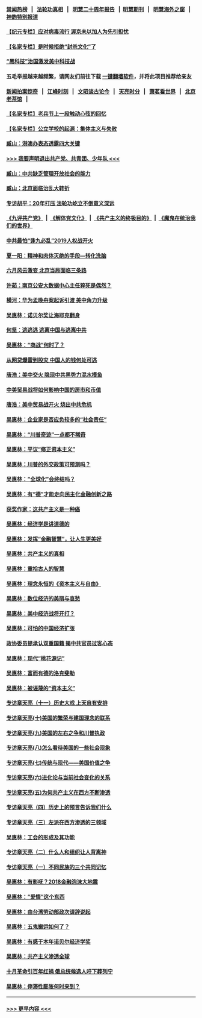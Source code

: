 #### [禁闻热榜](热点新闻.md?=0)  &nbsp;&nbsp;|&nbsp;&nbsp; [法轮功真相](https://github.com/gfw-breaker/truth/blob/master/README.md?=0) &nbsp;&nbsp;|&nbsp;&nbsp; [明慧二十周年报告](https://github.com/gfw-breaker/mh-reports/blob/master/README.md?=0) &nbsp;&nbsp;|&nbsp;&nbsp;[明慧期刊](https://github.com/gfw-breaker/mh-qikan) &nbsp;&nbsp;|&nbsp;&nbsp; [明慧海外之窗](https://github.com/gfw-breaker/mh-news/blob/master/README.md?=0) &nbsp;&nbsp;|&nbsp;&nbsp; [神韵特别报道](https://github.com/gfw-breaker/mh-news/blob/master/shenyun.md?=0)
#### [【纪元专栏】应对病毒流行 渥京未以加人为先引担忧](../pages/nsc423/n11875714.md?t=02271602) 
#### [【名家专栏】是时候拒绝“封杀文化”了](../pages/nsc423/n11814093.md?t=02271602) 
#### [“黑科技”治国激发美中科技战](../pages/nsc423/n11638056.md?t=02271602) 
#### 五毛举报越来越频繁，请网友们前往下载 [一键翻墙软件](https://github.com/gfw-breaker/ssr-accounts)，并将此项目推荐给亲友
#### [新闻拍案惊奇](https://github.com/gfw-breaker/banned-news/blob/master/pages/link4.md) &nbsp;&nbsp;|&nbsp;&nbsp; [江峰时刻](https://github.com/gfw-breaker/banned-news/blob/master/pages/link4.md) &nbsp;&nbsp;|&nbsp;&nbsp; [文昭谈古论今](https://github.com/gfw-breaker/banned-news/blob/master/pages/link4.md) &nbsp;&nbsp;|&nbsp;&nbsp; [天亮时分](https://github.com/gfw-breaker/banned-news/blob/master/pages/link4.md) &nbsp;&nbsp;|&nbsp;&nbsp; [萧茗看世界](https://github.com/gfw-breaker/banned-news/blob/master/pages/link4.md) &nbsp;&nbsp;|&nbsp;&nbsp; [北京老茶馆](https://github.com/gfw-breaker/banned-news/blob/master/pages/link4.md) &nbsp;&nbsp;|&nbsp;&nbsp; 
#### [【名家专栏】老兵节上一段触动心弦的回忆](../pages/nsc423/n11646016.md?t=02271602) 
#### [【名家专栏】公立学校的起源：集体主义与失败](../pages/nsc423/n11601833.md?t=02271602) 
#### [臧山：港澳办表态透露四大关键](../pages/nsc423/n11421628.md?t=02271602) 
#### [>>> 我要声明退出共产党、共青团、少年队 <<<](https://github.com/begood0513/goodnews/blob/master/quit/letter.md) 
#### [臧山：中共缺乏管理开放社会的能力](../pages/nsc423/n11407457.md?t=02271602) 
#### [臧山：北京面临治乱大转折](../pages/nsc423/n11406895.md?t=02271602) 
#### [专访胡平：20年打压 法轮功屹立不倒意义深远](../pages/nsc423/n11398800.md?t=02271602) 
#### [《九评共产党》](https://github.com/begood0513/9ping.md/blob/master/README.md) &nbsp;|&nbsp; [《解体党文化》](../../../../jtdwh.md/blob/master/README.md)  &nbsp;|&nbsp; [《共产主义的终极目的》](../../../../gczydzjmd.md/blob/master/README.md) &nbsp;|&nbsp; [《魔鬼在统治我们的世界》](../../../../mgztzwmdsj.md/blob/master/README.md) 
#### [中共最怕“逢九必乱”2019人权战开火](../pages/nsc423/n11385248.md?t=02271602) 
#### [夏一阳：精神和肉体灭绝的手段—转化洗脑](../pages/nsc423/n11368250.md?t=02271602) 
#### [六月风云激变 北京当局面临三条路](../pages/nsc423/n11313668.md?t=02271602) 
#### [许茹：南京公安大数据中心主任猝死是偶然？](../pages/nsc423/n11064744.md?t=02271602) 
#### [横河：华为孟晚舟案起诉引渡 美中角力升级](../pages/nsc423/n11027230.md?t=02271602) 
#### [吴惠林：诺贝尔奖让海耶克翻身](../pages/nsc423/n10890049.md?t=02271602) 
#### [何坚：逃逃逃 逃离中国与逃离中共](../pages/nsc423/n10592891.md?t=02271602) 
#### [吴惠林：“商战”何时了？](../pages/nsc423/n10573558.md?t=02271602) 
#### [从网贷爆雷到股灾 中国人的钱何处可逃](../pages/nsc423/n10572800.md?t=02271602) 
#### [唐浩：美中交火 隐现中共黑势力混水摸鱼](../pages/nsc423/n10544040.md?t=02271602) 
#### [中美贸易战将如何影响中国的房市和币值](../pages/nsc423/n10543697.md?t=02271602) 
#### [唐浩：美中贸易战开火 烧出中共危机](../pages/nsc423/n10540126.md?t=02271602) 
#### [吴惠林：企业家是否应负较多的“社会责任”](../pages/nsc423/n10535022.md?t=02271602) 
#### [吴惠林：“川普奇迹”一点都不稀奇](../pages/nsc423/n10512808.md?t=02271602) 
#### [吴惠林：平议“修正资本主义”](../pages/nsc423/n10495724.md?t=02271602) 
#### [吴惠林：川普的外交政策可预测吗？](../pages/nsc423/n10462387.md?t=02271602) 
#### [吴惠林：“全球化”会终结吗？](../pages/nsc423/n10452838.md?t=02271602) 
#### [吴惠林：有“德”才能走向民主化金融创新之路](../pages/nsc423/n10432292.md?t=02271602) 
#### [获奖作家：这共产主义是一种癌](../pages/nsc423/n10431541.md?t=02271602) 
#### [吴惠林：经济学是讲道德的](../pages/nsc423/n10398014.md?t=02271602) 
#### [吴惠林：发挥“金融智慧”，让人生更美好](../pages/nsc423/n10375019.md?t=02271602) 
#### [吴惠林：共产主义的真相](../pages/nsc423/n10351394.md?t=02271602) 
#### [吴惠林：重拾古人的智慧](../pages/nsc423/n10337691.md?t=02271602) 
#### [吴惠林：理念永恒的《资本主义与自由》](../pages/nsc423/n10316274.md?t=02271602) 
#### [吴惠林：数位经济的美丽与哀愁](../pages/nsc423/n10292946.md?t=02271602) 
#### [吴惠林：美中经济战将开打？](../pages/nsc423/n10258825.md?t=02271602) 
#### [吴惠林：可怕的中国经济扩张](../pages/nsc423/n10219147.md?t=02271602) 
#### [政协委员提承认双重国籍 揭中共官员过客心态](../pages/nsc423/n10208809.md?t=02271602) 
#### [吴惠林：现代“桃花源记”](../pages/nsc423/n10185234.md?t=02271602) 
#### [吴惠林：富而有德的洛克斐勒](../pages/nsc423/n10142264.md?t=02271602) 
#### [吴惠林：被诬蔑的“资本主义”](../pages/nsc423/n10124816.md?t=02271602) 
#### [专访章天亮（十一）历史大戏 上天自有安排](../pages/nsc423/n10094905.md?t=02271602) 
#### [专访章天亮(十)美国的繁荣与建国理念的联系](../pages/nsc423/n10094899.md?t=02271602) 
#### [专访章天亮(九)美国的左右之争和川普执政](../pages/nsc423/n10094889.md?t=02271602) 
#### [专访章天亮(八)怎么看待美国的一些社会现象](../pages/nsc423/n10094857.md?t=02271602) 
#### [专访章天亮(七)传统与现代——美国价值之争](../pages/nsc423/n10093140.md?t=02271602) 
#### [专访章天亮(六)进化论与当前社会变化的关系](../pages/nsc423/n10092036.md?t=02271602) 
#### [专访章天亮(五)为何共产主义在西方不断渗透](../pages/nsc423/n10083620.md?t=02271602) 
#### [专访章天亮（四）历史上的预言告诉我们什么](../pages/nsc423/n10083606.md?t=02271602) 
#### [专访章天亮（三）左派在西方渗透的三领域](../pages/nsc423/n10081115.md?t=02271602) 
#### [吴惠林：工会的形成及其功能](../pages/nsc423/n10080633.md?t=02271602) 
#### [专访章天亮（二）什么人和组织让人背离神](../pages/nsc423/n10076637.md?t=02271602) 
#### [专访章天亮（一）不同民族的三个共同记忆](../pages/nsc423/n10074188.md?t=02271602) 
#### [吴惠林：有影呒？2018金融泡沫大地震](../pages/nsc423/n10040534.md?t=02271602) 
#### [吴惠林：“爱情”这个东西](../pages/nsc423/n10019423.md?t=02271602) 
#### [吴惠林：由台湾劳动部政次请辞说起](../pages/nsc423/n9979679.md?t=02271602) 
#### [吴惠林：五鬼搬运如何了？](../pages/nsc423/n9925338.md?t=02271602) 
#### [吴惠林：有感于本年诺贝尔经济学奖](../pages/nsc423/n9871883.md?t=02271602) 
#### [吴惠林：共产主义渗透全球](../pages/nsc423/n9812748.md?t=02271602) 
#### [十月革命引百年红祸 俄总统候选人吁下葬列宁](../pages/nsc423/n9810182.md?t=02271602) 
#### [吴惠林：停滞性膨胀何时来到？](../pages/nsc423/n9764136.md?t=02271602) 

----
#### [ >>> 更早内容 <<< ](../indexes/nsc423-earlier.md)
